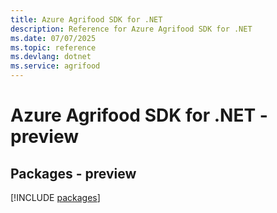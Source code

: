 ```yaml
---
title: Azure Agrifood SDK for .NET
description: Reference for Azure Agrifood SDK for .NET
ms.date: 07/07/2025
ms.topic: reference
ms.devlang: dotnet
ms.service: agrifood
---
```

# Azure Agrifood SDK for .NET - preview
## Packages - preview
[!INCLUDE [packages](agrifood-index.md)]